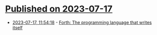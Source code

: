 # [Published on 2023-07-17](index.md)

* [2023-07-17, 11:54:18](https://lobste.rs/s/xgq91o/forth_programming_language_writes) - [Forth: The programming language that writes itself](http://ratfactor.com/forth/the_programming_language_that_writes_itself.html)
